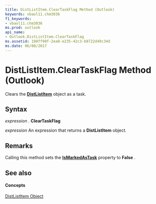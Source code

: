 ```yaml
---
title: DistListItem.ClearTaskFlag Method (Outlook)
keywords: vbaol11.chm3036
f1_keywords:
- vbaol11.chm3036
ms.prod: outlook
api_name:
- Outlook.DistListItem.ClearTaskFlag
ms.assetid: 198ff98f-2ea8-e235-42c3-b8722d49c34d
ms.date: 06/08/2017
---
```



# DistListItem.ClearTaskFlag Method (Outlook)

Clears the  **[DistListItem](Outlook.DistListItem.md)** object as a task.


## Syntax

 _expression_ . **ClearTaskFlag**

 _expression_ An expression that returns a **DistListItem** object.


## Remarks

Calling this method sets the  **[IsMarkedAsTask](Outlook.DistListItem.IsMarkedAsTask.md)** property to **False** .


## See also


#### Concepts


[DistListItem Object](Outlook.DistListItem.md)

